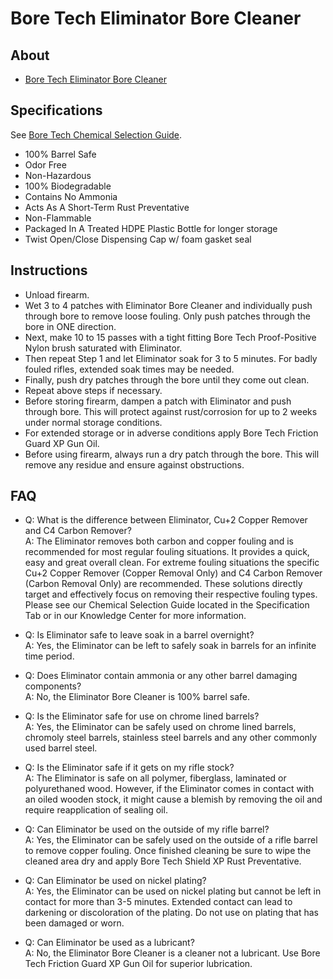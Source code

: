 # Bore Tech Eliminator Bore Cleaner

## About

* [Bore Tech Eliminator Bore Cleaner](https://www.boretech.com/products/eliminator-bore-cleaner)

## Specifications

See [Bore Tech Chemical Selection Guide](https://github.com/CumpsD/second-brain/raw/main/assets/shooting/boretech/Chemical-Selection-Guide.pdf).

* 100% Barrel Safe
* Odor Free
* Non-Hazardous
* 100% Biodegradable
* Contains No Ammonia
* Acts As A Short-Term Rust Preventative
* Non-Flammable
* Packaged In A Treated HDPE Plastic Bottle for longer storage
* Twist Open/Close Dispensing Cap w/ foam gasket seal

## Instructions

* Unload firearm.
* Wet 3 to 4 patches with Eliminator Bore Cleaner and individually push through bore to remove loose fouling. Only push patches through the bore in ONE direction.
* Next, make 10 to 15 passes with a tight fitting Bore Tech Proof-Positive Nylon brush saturated with Eliminator.
* Then repeat Step 1 and let Eliminator soak for 3 to 5 minutes. For badly fouled rifles, extended soak times may be needed.
* Finally, push dry patches through the bore until they come out clean.
* Repeat above steps if necessary.
* Before storing firearm, dampen a patch with Eliminator and push through bore. This will protect against rust/corrosion for up to 2 weeks under normal storage conditions.
* For extended storage or in adverse conditions apply Bore Tech Friction Guard XP Gun Oil.
* Before using firearm, always run a dry patch through the bore. This will remove any residue and ensure against obstructions.

## FAQ

* Q: What is the difference between Eliminator, Cu+2 Copper Remover and C4 Carbon Remover? \
  A: The Eliminator removes both carbon and copper fouling and is recommended for most regular fouling situations. It provides a quick, easy and great overall clean. For extreme fouling situations the specific Cu+2 Copper Remover (Copper Removal Only) and C4 Carbon Remover (Carbon Removal Only) are recommended. These solutions directly target and effectively focus on removing their respective fouling types. Please see our Chemical Selection Guide located in the Specification Tab or in our Knowledge Center for more information.

* Q: Is Eliminator safe to leave soak in a barrel overnight? \
  A: Yes, the Eliminator can be left to safely soak in barrels for an infinite time period.

* Q: Does Eliminator contain ammonia or any other barrel damaging components? \
  A: No, the Eliminator Bore Cleaner is 100% barrel safe.

* Q: Is the Eliminator safe for use on chrome lined barrels? \
  A: Yes, the Eliminator can be safely used on chrome lined barrels, chromoly steel barrels, stainless steel barrels and any other commonly used barrel steel.

* Q: Is the Eliminator safe if it gets on my rifle stock? \
  A: The Eliminator is safe on all polymer, fiberglass, laminated or polyurethaned wood. However, if the Eliminator comes in contact with an oiled wooden stock, it might cause a blemish by removing the oil and require reapplication of sealing oil.

* Q: Can Eliminator be used on the outside of my rifle barrel? \
  A: Yes, the Eliminator can be safely used on the outside of a rifle barrel to remove copper fouling. Once finished cleaning be sure to wipe the cleaned area dry and apply Bore Tech Shield XP Rust Preventative.

* Q: Can Eliminator be used on nickel plating? \
  A: Yes, the Eliminator can be used on nickel plating but cannot be left in contact for more than 3-5 minutes. Extended contact can lead to darkening or discoloration of the plating. Do not use on plating that has been damaged or worn.

* Q: Can Eliminator be used as a lubricant? \
  A: No, the Eliminator Bore Cleaner is a cleaner not a lubricant. Use Bore Tech Friction Guard XP Gun Oil for superior lubrication.
